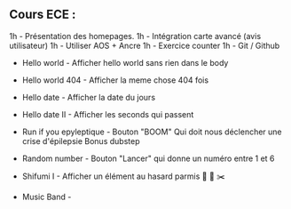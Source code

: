 ## Cours ECE : 
1h - Présentation des homepages.
1h - Intégration carte avancé (avis utilisateur)
1h - Utiliser AOS + Ancre
1h - Exercice counter 
1h - Git / Github
 - Hello world - Afficher hello world sans rien dans le body
 - Hello world 404 - Afficher la meme chose 404 fois
 - Hello date - Afficher la date du jours 
















 
 - Hello date II - Afficher les seconds qui passent
 - Run if you epyleptique - Bouton "BOOM" Qui doit nous déclencher une crise d'épilepsie Bonus dubstep
 - Random number - Bouton "Lancer" qui donne un numéro entre 1 et 6
 - Shifumi I - Afficher un élément au hasard parmis 🗿 🧻 ✂️
 - Music Band - 

